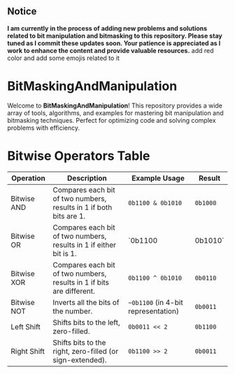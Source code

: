 ## Notice

**I am currently in the process of adding new problems and solutions related to bit manipulation and bitmasking to this repository. Please stay tuned as I commit these updates soon. Your patience is appreciated as I work to enhance the content and provide valuable resources.** add red color and add some emojis related to it

# BitMaskingAndManipulation

Welcome to **BitMaskingAndManipulation**! This repository provides a wide array of tools, algorithms, and examples for mastering bit manipulation and bitmasking techniques. Perfect for optimizing code and solving complex problems with efficiency.

# Bitwise Operators Table

| Operation      | Description                                      | Example Usage                      | Result             |
|----------------|--------------------------------------------------|-----------------------------------|--------------------|
| Bitwise AND    | Compares each bit of two numbers, results in 1 if both bits are 1. | `0b1100 & 0b1010` | `0b1000` |
| Bitwise OR     | Compares each bit of two numbers, results in 1 if either bit is 1. | `0b1100 | 0b1010` | `0b1110` |
| Bitwise XOR    | Compares each bit of two numbers, results in 1 if bits are different. | `0b1100 ^ 0b1010` | `0b0110` |
| Bitwise NOT    | Inverts all the bits of the number.             | `~0b1100` (in 4-bit representation) | `0b0011` |
| Left Shift     | Shifts bits to the left, zero-filled.           | `0b0011 << 2` | `0b1100` |
| Right Shift    | Shifts bits to the right, zero-filled (or sign-extended). | `0b1100 >> 2` | `0b0011` |



